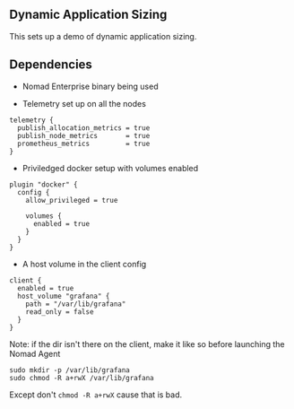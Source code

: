 ## Dynamic Application Sizing

This sets up a demo of dynamic application sizing.

## Dependencies

- Nomad Enterprise binary being used

- Telemetry set up on all the nodes

```
telemetry {
  publish_allocation_metrics = true
  publish_node_metrics       = true
  prometheus_metrics         = true
}
```

- Priviledged docker setup with volumes enabled

```
plugin "docker" {
  config {
    allow_privileged = true

    volumes {
      enabled = true
    }
  }
}
```

- A host volume in the client config

```
client {
  enabled = true
  host_volume "grafana" {
    path = "/var/lib/grafana"
    read_only = false
  }
}
```

Note: if the dir isn't there on the client, make it like so before launching the Nomad Agent

```
sudo mkdir -p /var/lib/grafana
sudo chmod -R a+rwX /var/lib/grafana
```

Except don't `chmod -R a+rwX` cause that is bad.
